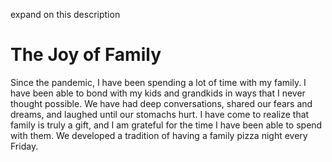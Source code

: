 expand on this description


# The Joy of Family

Since the pandemic, I have been spending a lot of time with my family. I have been able to bond with my kids and
grandkids in ways that I never thought possible. We have had deep conversations, shared our fears and dreams, and
laughed until our stomachs hurt. I have come to realize that family is truly a gift, and I am grateful for the time I
have been able to spend with them.  We developed a tradition of having a family pizza night every Friday.